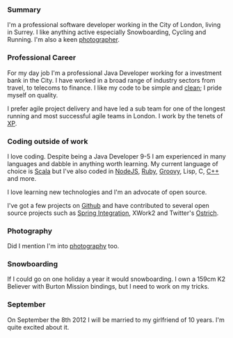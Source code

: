 ### Summary
I'm a professional software developer working in the City of London, living in Surrey. I like anything active especially Snowboarding, Cycling and Running. I'm also a keen [photographer](/photography.html).

### Professional Career
For my day job I'm a professional Java Developer working for a investment bank in the City. I have worked in a broad range of industry sectors from travel, to telecoms to finance. I like my code to be simple and [clean](http://www.cleancoders.com/); I pride myself on quality.

I prefer agile project delivery and have led a sub team for one of the longest running and most successful agile teams in London. I work by the tenets of [XP](http://www.extremeprogramming.org/).

### Coding outside of work
I love coding. Despite being a Java Developer 9-5 I am experienced in many languages and dabble in anything worth learning. My current language of choice is [Scala](http://www.scala-lang.org/) but I've also coded in [NodeJS](http://nodejs.org/), [Ruby](http://www.ruby-lang.org/), [Groovy](http://groovy.codehaus.org/), Lisp, C, [C++](http://en.wikipedia.org/wiki/C%2B%2B) and more.

I love learning new technologies and I'm an advocate of open source.

I've got a few projects on [Github](https://github.com/) and have contributed to several open source projects such as [Spring Integration](https://github.com/SpringSource/spring-integration), XWork2 and Twitter's [Ostrich](https://github.com/twitter/ostrich).

### Photography
Did I mention I'm into [photography](/photography) too.

### Snowboarding
If I could go on one holiday a year it would snowboarding. I own a 159cm K2 Believer with Burton Mission bindings, but I need to work on my tricks.

### September
On September the 8th 2012 I will be married to my girlfriend of 10 years. I'm quite excited about it.